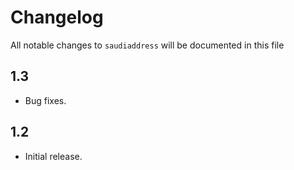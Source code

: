 # Changelog

All notable changes to `saudiaddress` will be documented in this file

## 1.3

- Bug fixes.

## 1.2

- Initial release.
